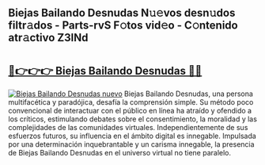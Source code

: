 ## Biejas Bailando Desnudas N𝚞𝚎vos desn𝚞dos filtr𝚊dos - Parts-rvS F𝚘tos vid𝚎o - C𝚘ntenido atr𝚊ctivo Z3lNd

# <h2><a href="http://mbaf50v.tromn.icu/?c=Biejas+Bailando+Desnudas">🔗👉👉👉 Biejas Bailando Desnudas 🔗🔗</a></h2>

[![Biejas Bailando Desnudas nuevo](https://i.imgur.com/pEAQMta.gif)](http://mbaf50v.tromn.icu/?c=Biejas+Bailando+Desnudas)
Biejas Bailando Desnudas, una persona multifacética y paradójica, desafía la comprensión simple. Su método poco convencional de interactuar con el público en línea ha atraído y ofendido a los críticos, estimulando debates sobre el consentimiento, la moralidad y las complejidades de las comunidades virtuales. Independientemente de sus esfuerzos futuros, su influencia en el ámbito digital es innegable. Impulsada por una determinación inquebrantable y un carisma innegable, la presencia de Biejas Bailando Desnudas en el universo virtual no tiene paralelo.
